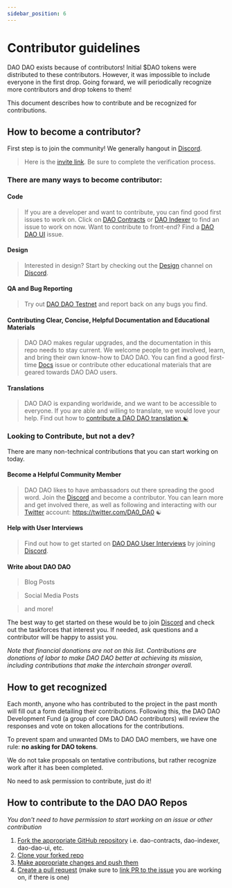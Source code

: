 ```yaml
---
sidebar_position: 6
---
```


# Contributor guidelines

DAO DAO exists because of contributors! Initial $DAO tokens were distributed to these contributors. However, it was impossible to include everyone in the first drop. Going forward, we will periodically recognize more contributors and drop tokens to them!

This document describes how to contribute and be recognized for contributions.

## How to become a contributor?

First step is to join the community! We generally hangout in [Discord](https://discord.gg/zUPyBcjp5T).
>Here is the [invite link](https://discord.gg/zUPyBcjp5T). Be sure to complete the verification process.

### There are many ways to become contributor:

#### Code
>If you are a developer and want to contribute, you can find good first issues to work on. Click on [DAO Contracts](https://github.com/DA0-DA0/dao-contracts/labels/good-first-issue) or [DAO Indexer](https://github.com/DA0-DA0/dao-indexer/labels/good%20first%20issue) to find an issue to work on now. Want to contribute to front-end? Find a [DAO DAO UI](https://github.com/DA0-DA0/dao-dao-ui/labels/good-first-issue) issue.

#### Design
>Interested in design? Start by checking out the [Design](https://discord.gg/cBvV7CW5A8) channel on [Discord](https://discord.gg/zUPyBcjp5T).

#### QA and Bug Reporting
>Try out [DAO DAO Testnet](https://testnet.daodao.zone/) and report back on any bugs you find.

#### Contributing Clear, Concise, Helpful Documentation and Educational Materials
>DAO DAO makes regular upgrades, and the documentation in this repo needs to stay current. We welcome people to get involved, learn, and bring their own know-how to DAO DAO. You can find a good first-time [Docs](https://github.com/DA0-DA0/docs/labels/good%20first%20issue) issue or contribute other educational materials that are geared towards DAO DAO users.

#### Translations
>DAO DAO is expanding worldwide, and we want to be accessible to everyone. If you are able and willing to translate, we would love your help. Find out how to [contribute a DAO DAO translation ☯︎](https://github.com/DA0-DA0/dao-dao-ui/tree/5fca16d6d70514f53a74997f20976bdf71baa1eb/packages/i18n#contributing-a-translation)

### Looking to Contribute, but not a dev?
There are many non-technical contributions that you can start working on today.

#### Become a Helpful Community Member
> DAO DAO likes to have ambassadors out there spreading the good word. Join the [Discord](https://discord.gg/zUPyBcjp5T) and become a contributor. You can learn more and get involved there, as well as following and interacting with our [Twitter](https://twitter.com/DA0_DA0) account: https://twitter.com/DA0_DA0 ☯︎

#### Help with User Interviews
>Find out how to get started on [DAO DAO User Interviews](https://discord.gg/zUPyBcjp5T) by joining [Discord](https://discord.gg/zUPyBcjp5T).

#### Write about DAO DAO
>Blog Posts

>Social Media Posts

>and more!

The best way to get started on these would be to join [Discord](https://discord.gg/zUPyBcjp5T) and check out the taskforces that interest you. If needed, ask questions and a contributor will be happy to assist you.

*Note that financial donations are not on this list. Contributions are donations of labor to make DAO DAO better at achieving its mission, including contributions that make the interchain stronger overall.*

## How to get recognized

Each month, anyone who has contributed to the project in the past month will fill out a form detailing their contributions. Following this, the DAO DAO Development Fund (a group of core DAO DAO contributors) will review the responses and vote on token allocations for the contributions.

To prevent spam and unwanted DMs to DAO DAO members, we have one rule: **no asking for DAO tokens**.

We do not take proposals on tentative contributions, but rather recognize work after it has been completed.

No need to ask permission to contribute, just do it!

## How to contribute to the DAO DAO Repos
*You don't need to have permission to start working on an issue or other contribution*

1. [Fork the appropriate GitHub repository](https://docs.github.com/en/get-started/quickstart/fork-a-repo?tool=webui#forking-a-repository) i.e. dao-contracts, dao-indexer, dao-dao-ui, etc.
2. [Clone your forked repo](https://docs.github.com/en/get-started/quickstart/fork-a-repo?tool=webui#cloning-your-forked-repository)
3. [Make appropriate changes and push them](https://docs.github.com/en/get-started/quickstart/github-flow#make-changes)
4. [Create a pull request](https://docs.github.com/en/pull-requests/collaborating-with-pull-requests/proposing-changes-to-your-work-with-pull-requests/creating-a-pull-request) (make sure to [link PR to the issue](https://docs.github.com/en/issues/tracking-your-work-with-issues/linking-a-pull-request-to-an-issue) you are working on, if there is one)


